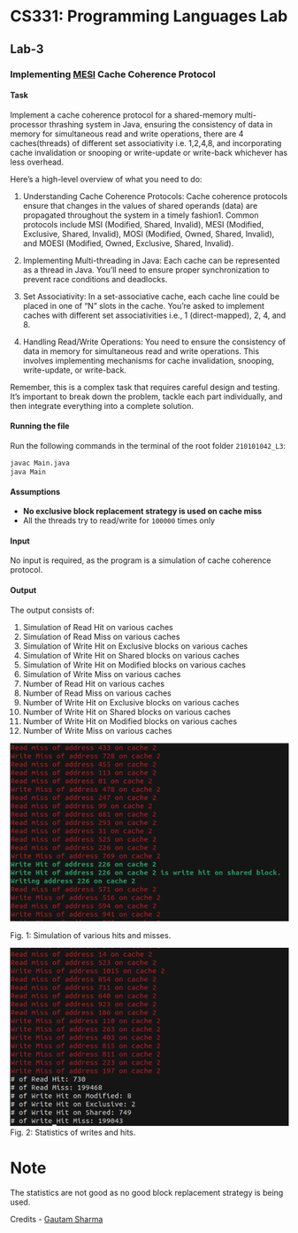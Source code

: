 # CS331: Programming Languages Lab

## Lab-3

### Implementing [MESI](https://en.wikipedia.org/wiki/MESI_protocol) Cache Coherence Protocol

#### Task

Implement a cache coherence protocol for a shared-memory multi-processor thrashing system in Java, ensuring the consistency of data in memory for simultaneous read and write operations, there are 4 caches(threads) of different set associativity i.e. 1,2,4,8, and incorporating cache invalidation or snooping or write-update or write-back whichever has less overhead.

Here’s a high-level overview of what you need to do:

1. Understanding Cache Coherence Protocols: Cache coherence protocols ensure that changes in the values of shared operands (data) are propagated throughout the system in a timely fashion1. Common protocols include MSI (Modified, Shared, Invalid), MESI (Modified, Exclusive, Shared, Invalid), MOSI (Modified, Owned, Shared, Invalid), and MOESI (Modified, Owned, Exclusive, Shared, Invalid).

2. Implementing Multi-threading in Java: Each cache can be represented as a thread in Java. You’ll need to ensure proper synchronization to prevent race conditions and deadlocks.

3. Set Associativity: In a set-associative cache, each cache line could be placed in one of “N” slots in the cache. You’re asked to implement caches with different set associativities i.e., 1 (direct-mapped), 2, 4, and 8.

4. Handling Read/Write Operations: You need to ensure the consistency of data in memory for simultaneous read and write operations. This involves implementing mechanisms for cache invalidation, snooping, write-update, or write-back.

Remember, this is a complex task that requires careful design and testing. It’s important to break down the problem, tackle each part individually, and then integrate everything into a complete solution.

#### Running the file

Run the following commands in the terminal of the root folder `210101042_L3`: 

```
javac Main.java
java Main
```

#### Assumptions

* **No exclusive block replacement strategy is used on cache miss**
* All the threads try to read/write for `100000` times only

#### Input

No input is required, as the program is a simulation of cache coherence protocol.

#### Output

The output consists of: 

1. Simulation of Read Hit on various caches
2. Simulation of Read Miss on various caches
3. Simulation of Write Hit on Exclusive blocks on various caches
4. Simulation of Write Hit on Shared blocks on various caches
5. Simulation of Write Hit on Modified blocks on various caches
6. Simulation of Write Miss on various caches
7. Number of Read Hit on various caches
8. Number of Read Miss on various caches
9. Number of Write Hit on Exclusive blocks on various caches
10. Number of Write Hit on Shared blocks on various caches
11. Number of Write Hit on Modified blocks on various caches
12. Number of Write Miss on various caches

![output-1](./assets/output-1.png)

Fig. 1: Simulation of various hits and misses.

![output-2](./assets/output-2.png)
Fig. 2: Statistics of writes and hits.

# Note

The statistics are not good as no good block replacement strategy is being used.

Credits - [Gautam Sharma](https://g-s01.github.io/)
